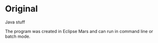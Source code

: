 # Original
Java stuff

The program was created in Eclipse Mars and can run in command line or batch mode.

